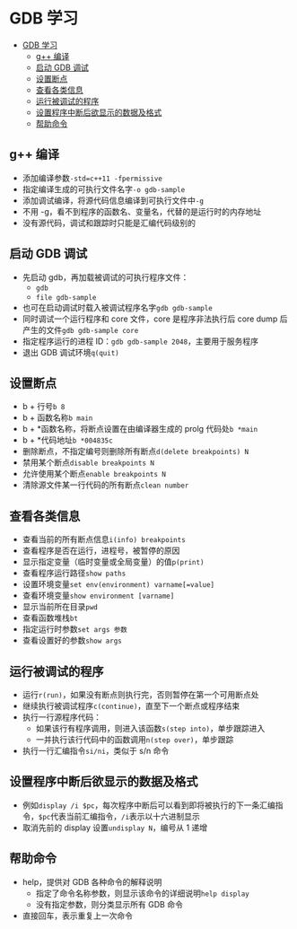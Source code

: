 # GDB 学习

- [GDB 学习](#gdb-%E5%AD%A6%E4%B9%A0)
  - [g++ 编译](#g-%E7%BC%96%E8%AF%91)
  - [启动 GDB 调试](#%E5%90%AF%E5%8A%A8-gdb-%E8%B0%83%E8%AF%95)
  - [设置断点](#%E8%AE%BE%E7%BD%AE%E6%96%AD%E7%82%B9)
  - [查看各类信息](#%E6%9F%A5%E7%9C%8B%E5%90%84%E7%B1%BB%E4%BF%A1%E6%81%AF)
  - [运行被调试的程序](#%E8%BF%90%E8%A1%8C%E8%A2%AB%E8%B0%83%E8%AF%95%E7%9A%84%E7%A8%8B%E5%BA%8F)
  - [设置程序中断后欲显示的数据及格式](#%E8%AE%BE%E7%BD%AE%E7%A8%8B%E5%BA%8F%E4%B8%AD%E6%96%AD%E5%90%8E%E6%AC%B2%E6%98%BE%E7%A4%BA%E7%9A%84%E6%95%B0%E6%8D%AE%E5%8F%8A%E6%A0%BC%E5%BC%8F)
  - [帮助命令](#%E5%B8%AE%E5%8A%A9%E5%91%BD%E4%BB%A4)

## g++ 编译

- 添加编译参数`-std=c++11 -fpermissive`
- 指定编译生成的可执行文件名字`-o gdb-sample`
- 添加调试编译，将源代码信息编译到可执行文件中`-g`
- 不用 -g，看不到程序的函数名、变量名，代替的是运行时的内存地址
- 没有源代码，调试和跟踪时只能是汇编代码级别的

## 启动 GDB 调试

- 先启动 gdb，再加载被调试的可执行程序文件：
  - `gdb`
  - `file gdb-sample`
- 也可在启动调试时载入被调试程序名字`gdb gdb-sample`
- 同时调试一个运行程序和 core 文件，core 是程序非法执行后 core dump 后产生的文件`gdb gdb-sample core`
- 指定程序运行的进程 ID：`gdb gdb-sample 2048`，主要用于服务程序
- 退出 GDB 调试环境`q(quit)`

## 设置断点

- b + 行号`b 8`
- b + 函数名称`b main`
- b + \*函数名称，将断点设置在由编译器生成的 prolg 代码处`b *main`
- b + \*代码地址`b *004835c`
- 删除断点，不指定编号则删除所有断点`d(delete breakpoints) N`
- 禁用某个断点`disable breakpoints N`
- 允许使用某个断点`enable breakpoints N`
- 清除源文件某一行代码的所有断点`clean number`

## 查看各类信息

- 查看当前的所有断点信息`i(info) breakpoints`
- 查看程序是否在运行，进程号，被暂停的原因
- 显示指定变量（临时变量或全局变量）的值`p(print)`
- 查看程序运行路径`show paths`
- 设置环境变量`set env(environment) varname[=value]`
- 查看环境变量`show environment [varname]`
- 显示当前所在目录`pwd`
- 查看函数堆栈`bt`
- 指定运行时参数`set args 参数`
- 查看设置好的参数`show args`

## 运行被调试的程序

- 运行`r(run)`，如果没有断点则执行完，否则暂停在第一个可用断点处
- 继续执行被调试程序`c(continue)`，直至下一个断点或程序结束
- 执行一行源程序代码：
  - 如果该行有程序调用，则进入该函数`s(step into)`，单步跟踪进入
  - 一并执行该行代码中的函数调用`n(step over)`，单步跟踪
- 执行一行汇编指令`si/ni`，类似于 s/n 命令

## 设置程序中断后欲显示的数据及格式

- 例如`display /i $pc`，每次程序中断后可以看到即将被执行的下一条汇编指令，`$pc`代表当前汇编指令，`/i`表示以十六进制显示
- 取消先前的 display 设置`undisplay N`，编号从 1 递增

## 帮助命令

- help，提供对 GDB 各种命令的解释说明
  - 指定了命令名称参数，则显示该命令的详细说明`help display`
  - 没有指定参数，则分类显示所有 GDB 命令
- 直接回车，表示重复上一次命令
